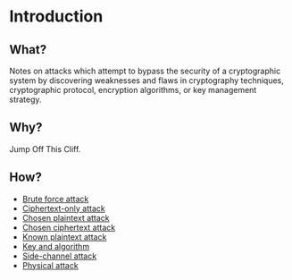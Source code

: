 # Introduction

## What?

Notes on attacks which attempt to bypass the security of a cryptographic system by discovering weaknesses and flaws in cryptography techniques, cryptographic protocol, encryption algorithms, or key management strategy. 

## Why?

Jump Off This Cliff.

## How?

* [Brute force attack](brute-force.md)
* [Ciphertext-only attack](ciphertext-only.md)
* [Chosen plaintext attack](plaintext.md)
* [Chosen ciphertext attack](ciphertext.md)
* [Known plaintext attack](known-plaintext.md)
* [Key and algorithm](algorithm.md)
* [Side-channel attack](side-channel.md)
* [Physical attack](physical.md)
